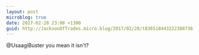 ```yaml
---
layout: post
microblog: true
date: 2017-02-28 23:08 +1300
guid: http://JacksonOfTrades.micro.blog/2017/02/28/t836518443222388736.html
---
```

@UsaagiBuster you mean it isn't?
